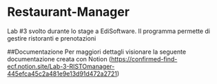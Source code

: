 # Restaurant-Manager
Lab #3 svolto durante lo stage a EdiSoftware. Il programma permette di gestire ristoranti e prenotazioni

##Documentazione
Per maggiori dettagli visionare la seguente documentazione creata con Notion
(https://confirmed-find-ecf.notion.site/Lab-3-RISTOmanager-445efca45c2a481e9e13d91d472a2721)
